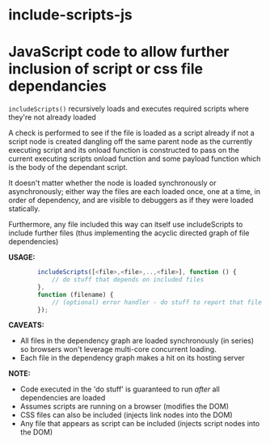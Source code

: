 # include-scripts-js
JavaScript code to allow further inclusion of script or css file dependancies
=============================================================================    
`includeScripts()` recursively loads and executes required scripts where they're not already loaded

A check is performed to see if the file is loaded as a script already
if not a script node is created dangling off the same parent node as the currently executing script
and its onload function is constructed to pass on the current executing scripts onload function 
and some payload function which is the body of the dependant script.

It doesn't matter whether the node is loaded synchronously or asynchronously; either way the files
are each loaded once, one at a time, in order of dependency, and are visible to debuggers as if they were
loaded statically.

Furthermore, any file included this way can itself use includeScripts to include further files (thus 
implementing the acyclic directed graph of file dependencies)

__USAGE:__
```javascript
        includeScripts([<file>,<file>,..,<file>], function () {
            // do stuff that depends on included files
        },
        function (filename) {
            // (optional) error handler - do stuff to report that file <filename> wasn't loaded
        });
```
        
__CAVEATS:__
  * All files in the dependency graph are loaded synchronously (in series) so browsers won't leverage multi-core concurrent loading.
  * Each file in the dependency graph makes a hit on its hosting server
           
__NOTE:__
  * Code executed in the 'do stuff' is guaranteed to run _after_ all dependencies are loaded
  * Assumes scripts are running on a browser (modifies the DOM)
  * CSS files can also be included (injects link nodes into the DOM)
  * Any file that appears as script can be included (injects script nodes into the DOM)



